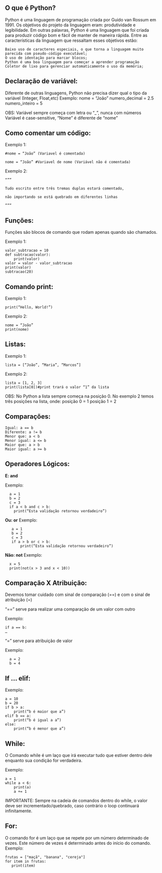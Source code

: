 ## O que é Python?

Python é uma linguagem de programação criada por Guido van Rossum em 1991. Os objetivos do projeto da linguagem eram: produtividade e legibilidade. Em outras palavras, Python é uma linguagem que foi criada para produzir código bom e fácil de manter de maneira rápida. Entre as características da linguagem que ressaltam esses objetivos estão:

    Baixo uso de caracteres especiais, o que torna a linguagem muito parecida com pseudo-código executável;
    O uso de identação para marcar blocos;
    Python é uma boa linguagem para começar a aprender programação
    Coletor de lixo para gerenciar automaticamente o uso da memória;

## Declaração de variável:

Diferente de outras linguagens, Python não precisa dizer qual o tipo da variável (Integer, Float,etc)
Exemplo:
    nome = “João”
    numero_decimal = 2.5
    numero_inteiro = 5

OBS:
    Variável sempre começa com letra ou “_”, nunca com números
    Variável é case-sensitive, “Nome” é diferente de “nome”

## Como comentar um código:

Exemplo 1:

    #nome = “João” (Variavel é comentada)

    nome = “João” #Variavel de nome (Variável não é comentada)

Exemplo 2:

    “””

    Tudo escrito entre três tremas duplas estará comentado,

    não importando se está quebrado em diferentes linhas

    ”””


## Funções:

Funções são blocos de comando que rodam apenas quando são chamados.

Exemplo 1:
   
    valor_subtracao = 10
    def subtracao(valor):
        print(valor)
    valor = valor - valor_subtracao
    print(valor)    
    subtracao(20)

## Comando print:
Exemplo 1:


    print(“Hello, World!”)

Exemplo 2:

    nome = “João”
    print(nome)

## Listas:
Exemplo 1:

    lista = [“João”, “Maria”, “Marcos”]

Exemplo 2:

    lista = [1, 2, 3]
    print(lista[0])#print trará o valor “1” da lista

OBS:
No Python a lista sempre começa na posição 0. No exemplo 2 temos três posições na lista, onde:
posição 0 = 1
posição 1 = 2

## Comparações:

    Igual: a == b
    Diferente: a != b
    Menor que: a < b
    Menor igual: a <= b
    Maior que: a > b
    Maior igual: a >= b
    
## Operadores Lógicos:
**E: and**

Exemplo:

      a = 1
      b = 2
      c = 3
      if a < b and c > b:
        print(“Esta validação retornou verdadeiro”)

**Ou: or**
Exemplo:

       a = 1
       b = 2
       c = 3
       if a > b or c > b:
           print(“Esta validação retornou verdadeiro”)

**Não: not**
Exemplo:

      x = 5
      print(not(x > 3 and x < 10))

## Comparação X Atribuição:

Devemos tomar cuidado com sinal de comparação (==) e com o sinal de atribuição (=)

“==” serve para realizar uma comparação de um valor com outro

Exemplo: 

    if a == b:
    …

“=” serve para atribuição de valor

Exemplo:

      a = 2
      b = 4

## If … elif:

Exemplo:

    a = 10
    b = 20
    if b > a:
        print(“b é maior que a”)
    elif b == a:
        print(“b é igual a a”)
    else:
        print(“b é menor que a”)

## While:

O Comando while é um laço que irá executar tudo que estiver dentro dele enquanto sua condição for verdadeira.

Exemplo: 

    a = 1
    while a < 6:
        print(a)
        a += 1

IMPORTANTE: Sempre na cadeia de comandos dentro do while, o valor deve ser incrementado/quebrado, caso contrário o loop continuará infinitamente.

## For:
O comando for é um laço que se repete por um número determinado de vezes. Este número de vezes é determinado antes do início do comando.
Exemplo:

    frutas = ["maçã", "banana", "cereja"]
    for item in frutas:
       print(item)

